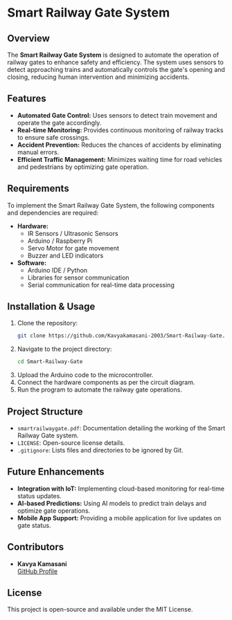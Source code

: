 # Smart Railway Gate System

## Overview
The **Smart Railway Gate System** is designed to automate the operation of railway gates to enhance safety and efficiency. The system uses sensors to detect approaching trains and automatically controls the gate's opening and closing, reducing human intervention and minimizing accidents.

## Features
- **Automated Gate Control:** Uses sensors to detect train movement and operate the gate accordingly.
- **Real-time Monitoring:** Provides continuous monitoring of railway tracks to ensure safe crossings.
- **Accident Prevention:** Reduces the chances of accidents by eliminating manual errors.
- **Efficient Traffic Management:** Minimizes waiting time for road vehicles and pedestrians by optimizing gate operation.

## Requirements
To implement the Smart Railway Gate System, the following components and dependencies are required:
- **Hardware:**
  - IR Sensors / Ultrasonic Sensors
  - Arduino / Raspberry Pi
  - Servo Motor for gate movement
  - Buzzer and LED indicators
- **Software:**
  - Arduino IDE / Python
  - Libraries for sensor communication
  - Serial communication for real-time data processing

## Installation & Usage
1. Clone the repository:
   ```bash
   git clone https://github.com/Kavyakamasani-2003/Smart-Railway-Gate.git
   ```
2. Navigate to the project directory:
   ```bash
   cd Smart-Railway-Gate
   ```
3. Upload the Arduino code to the microcontroller.
4. Connect the hardware components as per the circuit diagram.
5. Run the program to automate the railway gate operations.

## Project Structure
- `smartrailwaygate.pdf`: Documentation detailing the working of the Smart Railway Gate system.
- `LICENSE`: Open-source license details.
- `.gitignore`: Lists files and directories to be ignored by Git.

## Future Enhancements
- **Integration with IoT:** Implementing cloud-based monitoring for real-time status updates.
- **AI-based Predictions:** Using AI models to predict train delays and optimize gate operations.
- **Mobile App Support:** Providing a mobile application for live updates on gate status.

## Contributors
- **Kavya Kamasani**  
  [GitHub Profile](https://github.com/Kavyakamasani-2003)

## License
This project is open-source and available under the MIT License.




